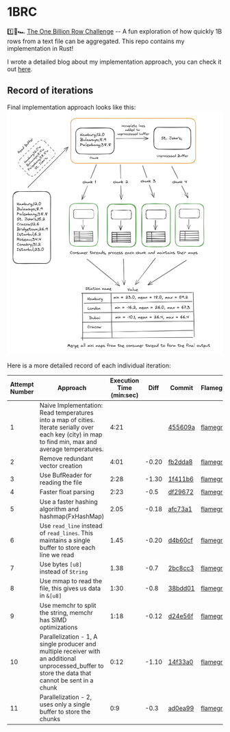 # 1BRC

1️⃣🐝🏎️ [The One Billion Row Challenge](https://github.com/gunnarmorling/1brc) -- A fun exploration of how quickly 1B rows from a text file can be aggregated. This repo contains my implementation in Rust! 

I wrote a detailed blog about my implementation approach, you can check it out [here](https://naveenaidu.dev/tackling-the-1-billion-row-challenge-in-rust-a-journey-from-5-minutes-to-9-seconds). 
## Record of iterations

Final implementation approach looks like this: 
![final iteration visualised](/img/final-approach.png)


Here is a more detailed record of each individual iteration:

| Attempt Number | Approach | Execution Time (min:sec) | Diff | Commit | Flamegraph |
|-----------------|---|---|---|--| -- |
|1| Naive Implementation: Read temperatures into a map of cities. Iterate serially over each key (city) in map to find min, max and average temperatures.| 4:21 | | [455609a](https://github.com/Naveenaidu/rust-1brc/commit/455609a22e844759779a0a2c152047a8dfe0c981) | [flamegraph](https://github.com/Naveenaidu/rust-1brc/blob/main/flamegraphs/01-Naive-Implementation/flamegraph.svg)  | |
|2|Remove redundant vector creation |4:01|-0.20| [fb2dda8](https://github.com/Naveenaidu/rust-1brc/commit/fb2dda8491d40630bb20437483b76f80ee1145f8)| [flamegraph](https://github.com/Naveenaidu/rust-1brc/blob/main/flamegraphs/02-Use-iterator-instead-of-collect-read-line/flamegraph.svg)  | |
|3|Use BufReader for reading the file |2:28|-1.30|[1f411b6](https://github.com/Naveenaidu/rust-1brc/commit/1f411b68b3c711dbe3ddd32c32c0247f5d61e322)| [flamegraph](https://github.com/Naveenaidu/rust-1brc/blob/main/flamegraphs/03-use-buffreader/flamegraph.svg)  | |
|4|Faster float parsing|2:23|-0.5|[df29672](https://github.com/Naveenaidu/rust-1brc/commit/df29672ee4962a931800a06b005e03020b150e9b)| [flamegraph](https://github.com/Naveenaidu/rust-1brc/blob/main/flamegraphs/04-use-fast-float-SIMD/flamegraph.svg)  | |
|5|Use a faster hashing algorithm and hashmap(FxHashMap) |2.05|-0.18|[afc73a1](https://github.com/Naveenaidu/rust-1brc/commit/afc73a15857f06e30bb493e492089202bb3d3b57)| [flamegraph](https://github.com/Naveenaidu/rust-1brc/blob/main/flamegraphs/05-use-Fxhashmap/flamegraph.svg)  | |
|6|Use `read_line` instead of `read_lines`. This maintains a single buffer to store each line we read |1.45|-0.20|[d4b60cf](https://github.com/Naveenaidu/rust-1brc/commit/d4b60cfe8ba58804b45a896e4bd5230cfeb8596d)| [flamegraph](https://github.com/Naveenaidu/rust-1brc/blob/main/flamegraphs/06-use-read_line/flamegraph.svg)  | |
|7|Use bytes `[u8]` instead of `String`|1.38|-0.7|[2bc8cc3](https://github.com/Naveenaidu/rust-1brc/commit/2bc8cc3c53909d9889c7a9de2a430a982bb3533b)| [flamegraph](https://github.com/Naveenaidu/rust-1brc/blob/main/flamegraphs/07-use-bytes-instead-of-string/flamegraph.svg)  | |
|8|Use mmap to read the file, this gives us data in `&[u8]`|1:30|-0.8|[38bdd01](https://github.com/Naveenaidu/rust-1brc/commit/38bdd0131d320b9ed92a2bfa3c86d00796c1c95f)| [flamegraph](https://github.com/Naveenaidu/rust-1brc/blob/main/flamegraphs/08-use-mmap-byte-everywhere/flamegraph.svg)  | |
|9|Use memchr to split the string, memchr has SIMD optimizations|1:18|-0.12|[d24e56f](https://github.com/Naveenaidu/rust-1brc/commit/d24e56fefb699fa953def653d53efd9d6b611139)| [flamegraph](https://github.com/Naveenaidu/rust-1brc/blob/main/flamegraphs/09-use-memchr/flamegraph.svg)  | |
|10|Parallelization - 1, A single producer and multiple receiver with an additional unprocessed_buffer to store the data that cannot be sent in a chunk|0:12|-1.10|[14f33a0](https://github.com/Naveenaidu/rust-1brc/commit/14f33a068b89e6808ef9292570913c525c6756de)| [flamegraph](https://github.com/Naveenaidu/rust-1brc/blob/main/flamegraphs/10-use-multithreading/flamegraph.svg)  | |
|11|Parallelization - 2, uses only a single buffer to store the chunks  |0:9|-0.3|[ad0ea99](https://github.com/Naveenaidu/rust-1brc/commit/ad0ea9998858a4c60b6100f5bbdaccd42ffd4230)| [flamegraph](https://github.com/Naveenaidu/rust-1brc/blob/main/flamegraphs/11-multithreading-single-memory-space/flamegraph.svg)  | |
